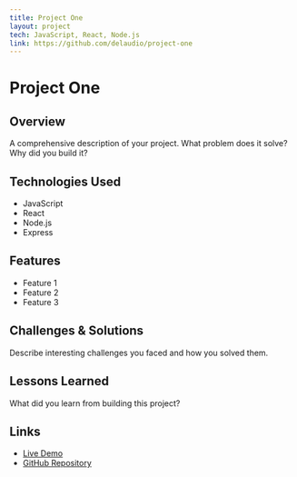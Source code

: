 ```yaml
---
title: Project One
layout: project
tech: JavaScript, React, Node.js
link: https://github.com/delaudio/project-one
---
```


# Project One

## Overview

A comprehensive description of your project. What problem does it solve? Why did you build it?

## Technologies Used

- JavaScript
- React
- Node.js
- Express

## Features

- Feature 1
- Feature 2
- Feature 3

## Challenges & Solutions

Describe interesting challenges you faced and how you solved them.

## Lessons Learned

What did you learn from building this project?

## Links

- [Live Demo](https://your-project.com)
- [GitHub Repository](https://github.com/delaudio/project-one)
